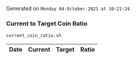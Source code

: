 Generated on `Monday 04-October-2021 at 10:21:24`

### Current to Target Coin Ratio
`current_coin_ratio.sh`

Date|Current|Target|Ratio
---|---|---|---
